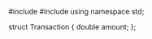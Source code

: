 #include <iostream>
#include <string>
using namespace std;

struct Transaction {
    double amount;
};
